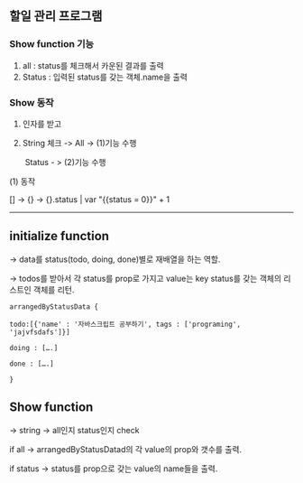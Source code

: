 ## 할일 관리 프로그램

### Show function 기능

1. all : status를 체크해서 카운된 결과를 출력
2. Status : 입력된 status를 갖는 객체.name을 출력

### Show 동작

1. 인자를 받고

2. String 체크 -> All -> (1)기능 수행

   ​                            Status - > (2)기능 수행

(1) 동작

[] -> {} -> {}.status | var "{{status = 0}}" + 1  

------------------------------------

## initialize function 

-> data를 status(todo, doing, done)별로 재배열을 하는 역할.

-> todos를 받아서 각 status를 prop로 가지고 value는 key status를 갖는 객체의 리스트인 객체를 리턴.
```
arrangedByStatusData { 

todo:[{'name' : '자바스크립트 공부하기', tags : ['programing', 'jajvfsdafs']}]

doing : [….]

done : [….]

}
```


## Show function

-> string -> all인지 status인지 check 

if all ->  arrangedByStatusDatad의 각 value의 prop와 갯수를 출력.

if status -> status를 prop으로 갖는 value의 name들을 출력.